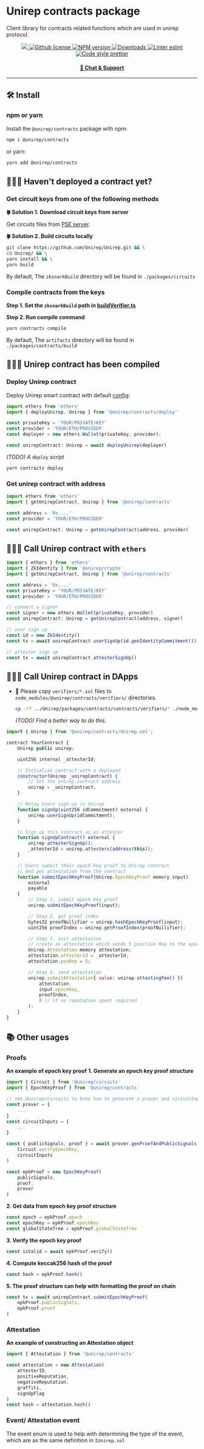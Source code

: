 # Unirep contracts package

Client library for contracts related functions which are used in unirep protocol.

<p align="center">
    <a href="https://github.com/unirep/unirep">
        <img src="https://img.shields.io/badge/project-unirep-blue.svg?style=flat-square">
    </a>
    <a href="https://github.com/unirep/unirep/blob/master/LICENSE">
        <img alt="Github license" src="https://img.shields.io/github/license/unirep/unirep.svg?style=flat-square">
    </a>
    <a href="https://www.npmjs.com/package/@unirep/contracts">
        <img alt="NPM version" src="https://img.shields.io/npm/v/@unirep/contracts?style=flat-square" />
    </a>
    <a href="https://npmjs.org/package/@unirep/contracts">
        <img alt="Downloads" src="https://img.shields.io/npm/dm/@unirep/contracts.svg?style=flat-square" />
    </a>
    <a href="https://eslint.org/">
        <img alt="Linter eslint" src="https://img.shields.io/badge/linter-eslint-8080f2?style=flat-square&logo=eslint" />
    </a>
    <a href="https://prettier.io/">
        <img alt="Code style prettier" src="https://img.shields.io/badge/code%20style-prettier-f8bc45?style=flat-square&logo=prettier" />
    </a>
</p>

<div align="center">
    <h4>
        <a href="https://discord.gg/VzMMDJmYc5">
            🤖 Chat &amp; Support
        </a>
    </h4>
</div>

---

## 🛠 Install

### npm or yarn

Install the `@unirep/contracts` package with npm:

```bash
npm i @unirep/contracts
```

or yarn:

```bash
yarn add @unirep/contracts
```

## 👩🏻‍⚕️ Haven't deployed a contract yet?

### Get circuit keys from one of the following methods

**🍀 Solution 1. Download circuit keys from server**

Get circuits files from [PSE server](http://www.trusted-setup-pse.org/).

**🍀 Solution 2. Build circuits locally**

```bash
git clone https://github.com/Unirep/Unirep.git && \
cd Unirep/ && \
yarn install && \
yarn build
```

By default, The `zksnarkBuild` directory will be found in `./packages/circuits`

### Compile contracts from the keys

**Step 1. Set the `zksnarkBuild` path in [buildVerifier.ts](./scripts/buildVerifiers.ts)**

**Step 2. Run compile command**

```bash
yarn contracts compile
```

By default, The `artifacts` directory will be found in `./packages/contracts/build`

## 🙆🏻‍♀️ Unirep contract has been compiled

### Deploy Unirep contract

Deploy Unirep smart contract with default [config](../circuits/config/index.ts):

```typescript
import ethers from 'ethers'
import { deployUnirep, Unirep } from '@unirep/contracts/deploy'

const privateKey = 'YOUR/PRIVATE/KEY'
const provider = 'YOUR/ETH/PROVIDER'
const deployer = new ethers.Wallet(privateKey, provider);

const unirepContract: Unirep = await deployUnirep(deployer)
```

_(TODO) A `deploy` script_
```bash
yarn contracts deploy
```

### Get unirep contract with address

```typescript
import ethers from 'ethers'
import { getUnirepContract, Unirep } from '@unirep/contracts'

const address = '0x....'
const provider = 'YOUR/ETH/PROVIDER'

const unirepContract: Unirep = getUnirepContract(address, provider)
```

## 🧑🏻‍💻 Call Unirep contract with `ethers`

```typescript
import { ethers } from 'ethers'
import { ZkIdentity } from '@unirep/crypto'
import { getUnirepContract, Unirep } from '@unirep/contracts'

const address = '0x....'
const privateKey = 'YOUR/PRIVATE/KEY'
const provider = 'YOUR/ETH/PROVIDER'

// connect a signer
const signer = new ethers.Wallet(privateKey, provider)
const unirepContract: Unirep = getUnirepContract(address, signer)

// user sign up
const id = new ZkIdentity()
const tx = await unirepContract.userSignUp(id.genIdentityCommitment())

// attester sign up
const tx = await unirepContract.attesterSignUp()
```

## 🙋🏻‍♂️ Call Unirep contract in DApps

-   🚸 Please copy `verifiers/*.sol` files to `node_modules/@unirep/contracts/verifiers/` directories.
    ```bash
    cp -rf ../Unirep/packages/contracts/contracts/verifiers/* ./node_modules/@unirep/contracts/verifiers
    ```
    _(TODO) Find a better way to do this._

```javascript
import { Unirep } from '@unirep/contracts/Unirep.sol';

contract YourContract {
    Unirep public unirep;

    uint256 internal _attesterId;

    // Initialize contract with a deployed
    constructor(Unirep _unirepContract) {
        // Set the unirep contract address
        unirep = _unirepContract;
    }

    // Relay Users sign up in Unirep
    function signUp(uint256 idCommitment) external {
        unirep.userSignUp(idCommitment);
    }

    // Sign up this contract as an attester
    function signUpContract() external {
        unirep.attesterSignUp();
        _attesterId = unirep.attesters(address(this));
    }

    // Users submit their epoch key proof to Unirep contract
    // And get attestation from the contract
    function submitEpochKeyProof(Unirep.EpochKeyProof memory input)
        external
        payable
    {
        // Step 1. submit epoch key proof
        unirep.submitEpochKeyProof(input);

        // Step 2. get proof index
        bytes32 proofNullifier = unirep.hashEpochKeyProof(input);
        uint256 proofIndex = unirep.getProofIndex(proofNullifier);

        // Step 3. init attestation
        // create an attestation which sends 5 positive Rep to the epochKey
        Unirep.Attestation memory attestation;
        attestation.attesterId = _attesterId;
        attestation.posRep = 5;

        // Step 4. send attestation
        unirep.submitAttestation{ value: unirep.attestingFee() }(
            attestation,
            input.epochKey,
            proofIndex,
            0 // if no reputation spent required
        );
    }
}
```

## 📚 Other usages

### Proofs

**An example of epoch key proof**
**1. Generate an epoch key proof structure**
```typescript
import { Circuit } from '@unirep/circuits'
import { EpochKeyProof } from '@unirep/contracts'

// see @unirep/circuits to know how to generate a prover and circuitInputs
const prover = {
    ...
}
const circuitInputs = {
    ...
}

const { publicSignals, proof } = await prover.genProofAndPublicSignals(
    Circuit.verifyEpochKey,
    circuitInputs
)

const epkProof = new EpochKeyProof(
    publicSignals,
    proof,
    prover
)
```
**2. Get data from epoch key proof structure**
```typescript
const epoch = epkProof.epoch
const epochKey = epkProof.epochKey
const globalStateTree = epkProof.globalStateTree
```

**3. Verify the epoch key proof**
```typescript
const isValid = await epkProof.verify()
```

**4. Compute keccak256 hash of the proof**
```typescript
const hash = epkProof.hash()
```

**5. The proof structure can help with formatting the proof on chain**
```typescript
const tx = await unirepContract.submitEpochKeyProof(
    epkProof.publicSignals,
    epkProof.proof
)
```

### Attestation
**An example of constructing an Attestation object**

```typescript
import { Attestation } from '@unirep/contracts'

const attestation = new Attestation(
    attesterID,
    positiveReputation,
    negativeReputation,
    graffiti,
    signUpFlag
)
const hash = attestation.hash()
```

### Event/ Attestation event

The event enum is used to help with determining the type of the event, which are as the same definition in `IUnirep.sol`
